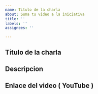 ```yaml
---
name: Titulo de la charla
about: Suma tu video a la iniciativa
title: ''
labels: ''
assignees: ''

---
```


## Titulo de la charla 

## Descripcion

## Enlace del video ( YouTube )
